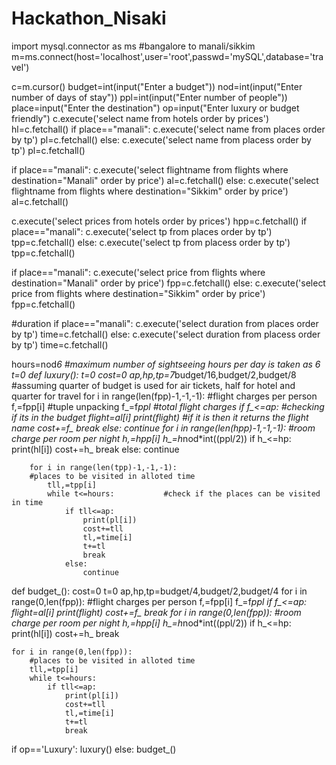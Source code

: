 # Hackathon_Nisaki
import mysql.connector as ms
#bangalore to manali/sikkim
m=ms.connect(host='localhost',user='root',passwd='mySQL',database='travel')

c=m.cursor()
budget=int(input("Enter a budget"))
nod=int(input("Enter number of days of stay"))
ppl=int(input("Enter number of people"))
place=input("Enter the destination")
op=input("Enter luxury or budget friendly")
c.execute('select name from hotels order by prices')
hl=c.fetchall()
if place=="manali":
    c.execute('select name from places order by tp')
    pl=c.fetchall()
else:
    c.execute('select name from placess order by tp')
    pl=c.fetchall()


if place=="manali":
    c.execute('select flightname from flights where destination="Manali" order by price')
    al=c.fetchall()
else:
    c.execute('select flightname from flights where destination="Sikkim" order by price')
    al=c.fetchall()


c.execute('select prices from hotels order by prices')
hpp=c.fetchall()
if place=="manali":
    c.execute('select tp from places order by tp')
    tpp=c.fetchall()
else:
    c.execute('select tp from placess order by tp')
    tpp=c.fetchall()


if place=="manali":
    c.execute('select price from flights where destination="Manali" order by price')
    fpp=c.fetchall()
else:
    c.execute('select price from flights where destination="Sikkim" order by price')
    fpp=c.fetchall()

#duration
if place=="manali":
    c.execute('select duration from places order by tp')
    time=c.fetchall()
else:
    c.execute('select duration from placess order by tp')
    time=c.fetchall()

hours=nod*6 #maximum number of sightseeing hours per day is taken as 6
t=0
def luxury():
        t=0
        cost=0
        ap,hp,tp=7*budget/16,budget/2,budget/8
        #assuming quarter of budget is used for air tickets, half for hotel and quarter for travel
        for i in range(len(fpp)-1,-1,-1):
        #flight charges per person
            f,=fpp[i]                       #tuple unpacking
            f_=f*ppl                        #total flight charges
            if f_<=ap:                      #checking if its in the budget
                flight=al[i]
                print(flight)               #if it is then it returns the flight name
                cost+=f_ 
                break
            else:
                continue
        for i in range(len(hpp)-1,-1,-1):
        #room charge per room per night
            h,=hpp[i]
            h_=h*nod*int((ppl/2))
            if h_<=hp:
                print(hl[i])
                cost+=h_
                break
            else:
                continue

        for i in range(len(tpp)-1,-1,-1):
        #places to be visited in alloted time
            tll,=tpp[i]                
            while t<=hours:           #check if the places can be visited in time
                if tll<=ap:
                    print(pl[i])
                    cost+=tll
                    tl,=time[i]
                    t+=tl
                    break
                else:
                    continue
    
    
def budget_():
    cost=0
    t=0
    ap,hp,tp=budget/4,budget/2,budget/4
    for i in range(0,len(fpp)):
        #flight charges per person
        f,=fpp[i]
        f_=f*ppl
        if f_<=ap:
            flight=al[i]
            print(flight)
            cost+=f_
            break
    for i in range(0,len(fpp)):
        #room charge per room per night
        h,=hpp[i]
        h_=h*nod*int((ppl/2))
        if h_<=hp:
            print(hl[i])
            cost+=h_
            break        

    for i in range(0,len(fpp)):
        #places to be visited in alloted time
        tll,=tpp[i]
        while t<=hours:
            if tll<=ap:
                print(pl[i])
                cost+=tll
                tl,=time[i]
                t+=tl
                break
    
if op=='Luxury':
    luxury()
else:
    budget_()
    



